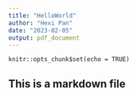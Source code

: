 ```yaml
---
title: "HelloWorld"
author: "Hexi Pan"
date: "2023-02-05"
output: pdf_document
---
```


```{r setup, include=FALSE}
knitr::opts_chunk$set(echo = TRUE)
```

## This is a markdown file